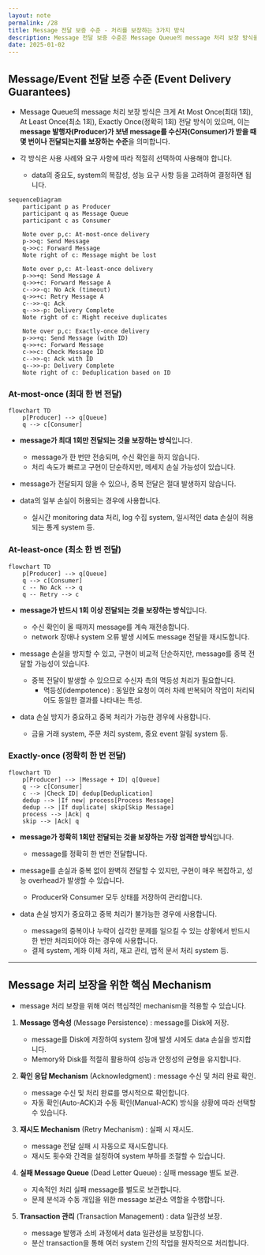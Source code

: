 ```yaml
---
layout: note
permalink: /28
title: Message 전달 보증 수준 - 처리를 보장하는 3가지 방식
description: Message 전달 보증 수준은 Message Queue의 message 처리 보장 방식을 의미하며, 크게 At Most Once, At Least Once, Exactly Once 전달 방식이 있습니다.
date: 2025-01-02
---
```



## Message/Event 전달 보증 수준 (Event Delivery Guarantees)

- Message Queue의 message 처리 보장 방식은 크게 At Most Once(최대 1회), At Least Once(최소 1회), Exactly Once(정확히 1회) 전달 방식이 있으며, 이는 **message 발행자(Producer)가 보낸 message를 수신자(Consumer)가 받을 때 몇 번이나 전달되는지를 보장하는 수준**을 의미합니다.

- 각 방식은 사용 사례와 요구 사항에 따라 적절히 선택하여 사용해야 합니다.
    - data의 중요도, system의 복잡성, 성능 요구 사항 등을 고려하여 결정하면 됩니다.

```mermaid
sequenceDiagram
    participant p as Producer
    participant q as Message Queue
    participant c as Consumer
    
    Note over p,c: At-most-once delivery
    p->>q: Send Message
    q->>c: Forward Message
    Note right of c: Message might be lost
    
    Note over p,c: At-least-once delivery
    p->>+q: Send Message A
    q->>+c: Forward Message A
    c-->>-q: No Ack (timeout)
    q->>+c: Retry Message A
    c-->>-q: Ack
    q-->>-p: Delivery Complete
    Note right of c: Might receive duplicates
    
    Note over p,c: Exactly-once delivery
    p->>+q: Send Message (with ID)
    q->>+c: Forward Message
    c->>c: Check Message ID
    c-->>-q: Ack with ID
    q-->>-p: Delivery Complete
    Note right of c: Deduplication based on ID
```


### At-most-once (최대 한 번 전달)

```mermaid
flowchart TD
    p[Producer] --> q[Queue]
    q --> c[Consumer]
```

- **message가 최대 1회만 전달되는 것을 보장하는 방식**입니다.
    - message가 한 번만 전송되며, 수신 확인을 하지 않습니다.
    - 처리 속도가 빠르고 구현이 단순하지만, 메세지 손실 가능성이 있습니다.

- message가 전달되지 않을 수 있으나, 중복 전달은 절대 발생하지 않습니다.

- data의 일부 손실이 허용되는 경우에 사용합니다.
    - 실시간 monitoring data 처리, log 수집 system, 일시적인 data 손실이 허용되는 통계 system 등.


### At-least-once (최소 한 번 전달)

```mermaid
flowchart TD
    p[Producer] --> q[Queue]
    q --> c[Consumer]
    c -- No Ack --> q
    q -- Retry --> c
```

- **message가 반드시 1회 이상 전달되는 것을 보장하는 방식**입니다.
    - 수신 확인이 올 때까지 message를 계속 재전송합니다.
    - network 장애나 system 오류 발생 시에도 message 전달을 재시도합니다.

- message 손실을 방지할 수 있고, 구현이 비교적 단순하지만, message를 중복 전달할 가능성이 있습니다.
    - 중복 전달이 발생할 수 있으므로 수신자 측의 멱등성 처리가 필요합니다.
        - 멱등성(idempotence) : 동일한 요청이 여러 차례 반복되어 작업이 처리되어도 동일한 결과를 나타내는 특성.

- data 손실 방지가 중요하고 중복 처리가 가능한 경우에 사용합니다.
    - 금융 거래 system, 주문 처리 system, 중요 event 알림 system 등.


### Exactly-once (정확히 한 번 전달)

```mermaid
flowchart TD
    p[Producer] --> |Message + ID| q[Queue]
    q --> c[Consumer]
    c --> |Check ID| dedup[Deduplication]
    dedup --> |If new| process[Process Message]
    dedup --> |If duplicate| skip[Skip Message]
    process --> |Ack| q
    skip --> |Ack| q
```

- **message가 정확히 1회만 전달되는 것을 보장하는 가장 엄격한 방식**입니다.
    - message를 정확히 한 번만 전달합니다.

- message를 손실과 중복 없이 완벽히 전달할 수 있지만, 구현이 매우 복잡하고, 성능 overhead가 발생할 수 있습니다.
    - Producer와 Consumer 모두 상태를 저장하여 관리합니다.

- data 손실 방지가 중요하고 중복 처리가 불가능한 경우에 사용합니다.
    - message의 중복이나 누락이 심각한 문제를 일으킬 수 있는 상황에서 반드시 한 번만 처리되어야 하는 경우에 사용합니다.
    - 결제 system, 계좌 이체 처리, 재고 관리, 법적 문서 처리 system 등.


---


## Message 처리 보장을 위한 핵심 Mechanism

- message 처리 보장을 위해 여러 핵심적인 mechanism을 적용할 수 있습니다.

1. **Message 영속성** (Message Persistence) : message를 Disk에 저장.
    - message를 Disk에 저장하여 system 장애 발생 시에도 data 손실을 방지합니다.
    - Memory와 Disk를 적절히 활용하여 성능과 안정성의 균형을 유지합니다.

2. **확인 응답 Mechanism** (Acknowledgment) : message 수신 및 처리 완료 확인.
    - message 수신 및 처리 완료를 명시적으로 확인합니다.
    - 자동 확인(Auto-ACK)과 수동 확인(Manual-ACK) 방식을 상황에 따라 선택할 수 있습니다.

3. **재시도 Mechanism** (Retry Mechanism) : 실패 시 재시도.
    - message 전달 실패 시 자동으로 재시도합니다.
    - 재시도 횟수와 간격을 설정하여 system 부하를 조절할 수 있습니다.

4. **실패 Message Queue** (Dead Letter Queue) : 실패 message 별도 보관.
    - 지속적인 처리 실패 message를 별도로 보관합니다.
    - 문제 분석과 수동 개입을 위한 message 보관소 역할을 수행합니다.

5. **Transaction 관리** (Transaction Management) : data 일관성 보장.
    - message 발행과 소비 과정에서 data 일관성을 보장합니다.
    - 분산 transaction을 통해 여러 system 간의 작업을 원자적으로 처리합니다.

